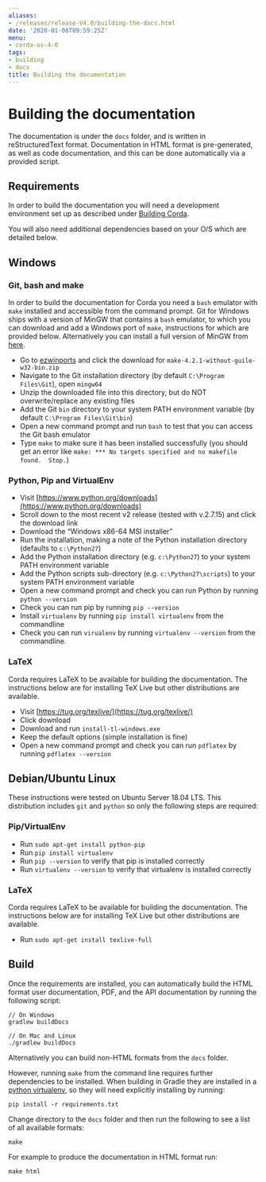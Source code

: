```yaml
---
aliases:
- /releases/release-V4.0/building-the-docs.html
date: '2020-01-08T09:59:25Z'
menu:
- corda-os-4-0
tags:
- building
- docs
title: Building the documentation
---
```



# Building the documentation

The documentation is under the `docs` folder, and is written in reStructuredText format. Documentation in HTML format
is pre-generated, as well as code documentation, and this can be done automatically via a provided script.


## Requirements

In order to build the documentation you will need a development environment set up as described under [Building Corda](building-corda.md).

You will also need additional dependencies based on your O/S which are detailed below.


## Windows


### Git, bash and make

In order to build the documentation for Corda you need a `bash` emulator with `make` installed and accessible from the command prompt. Git for
Windows ships with a version of MinGW that contains a `bash` emulator, to which you can download and add a Windows port of
`make`, instructions for which are provided below. Alternatively you can install a full version of MinGW from [here](http://www.mingw.org/).


* Go to [ezwinports](https://sourceforge.net/projects/ezwinports/files/) and click the download for `make-4.2.1-without-guile-w32-bin.zip`
* Navigate to the Git installation directory (by default `C:\Program Files\Git`), open `mingw64`
* Unzip the downloaded file into this directory, but do NOT overwrite/replace any existing files
* Add the Git `bin` directory to your system PATH environment variable (by default `C:\Program Files\Git\bin`)
* Open a new command prompt and run `bash` to test that you can access the Git bash emulator
* Type `make` to make sure it has been installed successfully (you should get an error
like `make: *** No targets specified and no makefile found.  Stop.`)


### Python, Pip and VirtualEnv


* Visit [https://www.python.org/downloads](https://www.python.org/downloads)
* Scroll down to the most recent v2 release (tested with v.2.7.15) and click the download link
* Download the “Windows x86-64 MSI installer”
* Run the installation, making a note of the Python installation directory (defaults to `c:\Python27`)
* Add the Python installation directory (e.g. `c:\Python27`) to your system PATH environment variable
* Add the Python scripts sub-directory (e.g. `c:\Python27\scripts`) to your system PATH environment variable
* Open a new command prompt and check you can run Python by running `python --version`
* Check you can run pip by running `pip --version`
* Install `virtualenv` by running `pip install virtualenv` from the commandline
* Check you can run `virualenv` by running `virtualenv --version` from the commandline.


### LaTeX

Corda requires LaTeX to be available for building the documentation. The instructions below are for installing TeX Live
but other distributions are available.


* Visit [https://tug.org/texlive/](https://tug.org/texlive/)
* Click download
* Download and run `install-tl-windows.exe`
* Keep the default options (simple installation is fine)
* Open a new command prompt and check you can run `pdflatex` by running `pdflatex --version`


## Debian/Ubuntu Linux

These instructions were tested on Ubuntu Server 18.04 LTS. This distribution includes `git` and `python` so only the following steps are required:


### Pip/VirtualEnv


* Run `sudo apt-get install python-pip`
* Run `pip install virtualenv`
* Run `pip --version` to verify that pip is installed correctly
* Run `virtualenv --version` to verify that virtualenv is installed correctly


### LaTeX

Corda requires LaTeX to be available for building the documentation. The instructions below are for installing TeX Live
but other distributions are available.


* Run `sudo apt-get install texlive-full`


## Build

Once the requirements are installed, you can automatically build the HTML format user documentation, PDF, and
the API documentation by running the following script:

```shell
// On Windows
gradlew buildDocs

// On Mac and Linux
./gradlew buildDocs
```

Alternatively you can build non-HTML formats from the `docs` folder.

However, running `make` from the command line requires further dependencies to be installed. When building in Gradle they
are installed in a [python virtualenv](https://virtualenv.pypa.io/en/stable/), so they will need explicitly installing
by running:

```shell
pip install -r requirements.txt
```

Change directory to the `docs` folder and then run the following to see a list of all available formats:

```shell
make
```

For example to produce the documentation in HTML format run:

```shell
make html
```

